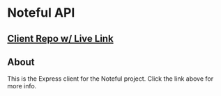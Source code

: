 # Noteful API

## [Client Repo w/ Live Link](https://github.com/bix6/noteful)

## About
This is the Express client for the Noteful project. Click the link above for more info.
